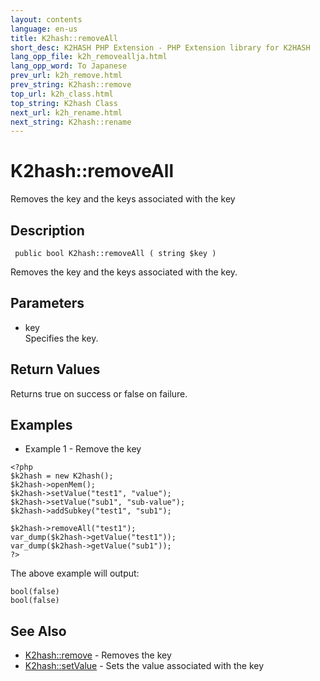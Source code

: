 ```yaml
---
layout: contents
language: en-us
title: K2hash::removeAll
short_desc: K2HASH PHP Extension - PHP Extension library for K2HASH
lang_opp_file: k2h_removeallja.html
lang_opp_word: To Japanese
prev_url: k2h_remove.html
prev_string: K2hash::remove
top_url: k2h_class.html
top_string: K2hash Class
next_url: k2h_rename.html
next_string: K2hash::rename
---
```


# K2hash::removeAll
Removes the key and the keys associated with the key

## Description
```
 public bool K2hash::removeAll ( string $key )
```
Removes the key and the keys associated with the key. 

## Parameters
- key  
Specifies the key.

## Return Values
Returns true on success or false on failure. 

## Examples
- Example 1 - Remove the key
```
<?php
$k2hash = new K2hash();
$k2hash->openMem();
$k2hash->setValue("test1", "value");
$k2hash->setValue("sub1", "sub-value");
$k2hash->addSubkey("test1", "sub1");

$k2hash->removeAll("test1");
var_dump($k2hash->getValue("test1"));
var_dump($k2hash->getValue("sub1"));
?>
```
The above example will output:
```
bool(false)
bool(false)
```

## See Also
- [K2hash::remove](k2h_remove.html) - Removes the key
- [K2hash::setValue](k2h_setvalue.html) - Sets the value associated with the key
